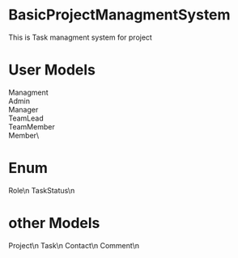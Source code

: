 # BasicProjectManagmentSystem
This is Task managment system for project

# User Models
Managment\
Admin\
Manager\
TeamLead\
TeamMember\
Member\

# Enum
Role\n
TaskStatus\n


# other Models
Project\n
Task\n
Contact\n
Comment\n



